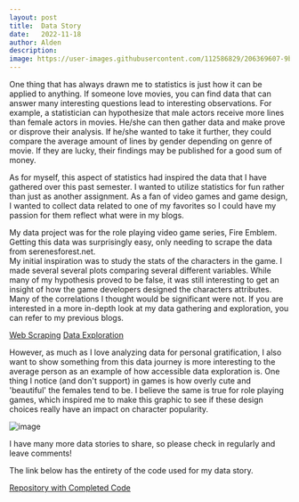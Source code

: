 ```yaml
---
layout: post
title:  Data Story
date:   2022-11-18
author: Alden
description: 
image: https://user-images.githubusercontent.com/112586829/206369607-9bd5fe55-7032-465e-b7ac-0507427cf194.png
---
```


One thing that has always drawn me to statistics is just how it can be applied to anything.  If someone love movies,
you can find data that can answer many interesting questions lead to interesting observations. For example, a statistician can hypothesize that male actors 
receive more lines than female actors in movies.  He/she can then gather data and make prove or disprove their analysis.  If he/she wanted to take it further,
they could compare the average amount of lines by gender depending on genre of movie.  If they are lucky, their findings may be published for a good sum of money.  

As for myself, this aspect of statistics had inspired the data that I have gathered over this past semester.  I wanted to utilize statistics for fun rather
than just as another assignment.  As a fan of video games and game design, I wanted to collect data related to one of my favorites so I could have my passion
for them reflect what were in my blogs.

My data project was for the role playing video game series, Fire Emblem.  Getting this data was surprisingly easy, only needing to scrape the data from serenesforest.net.  
My initial inspiration was to study the stats of the characters in the game.  I made several several plots comparing several different variables.  While many of my
hypothesis proved to be false, it was still interesting to get an insight of how the game developers designed the characters attributes.  Many of the correlations
I thought would be significant were not.  If you are interested in a more in-depth look at my data gathering and exploration, you can refer to my previous blogs.

[Web Scraping](https://aldenm01.github.io/stat386-projects/2022/09/26/Dataset-post.html)
[Data Exploration](https://aldenm01.github.io/stat386-projects/2022/11/18/Analysis-post.html)

However, as much as I love analyzing data for personal gratification, I also want to show something from this data journey is more interesting to 
the average person as an example of how accessible data exploration is.  One thing I notice (and don't support) in games is how overly cute and
'beautiful' the females tend to be. I believe the same is true for role playing games, which inspired me to make this graphic to see if these design
choices really have an impact on character popularity.

![image](https://user-images.githubusercontent.com/112586829/206361729-d8cafc3b-7e11-4176-8ae7-443e1514af26.png)

I have many more data stories to share, so please check in regularly and leave comments! 

The link below has the entirety of the code used for my data story.

[Repository with Completed Code](https://github.com/aldenm01/Stat386_Blog_AllData)

